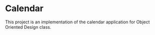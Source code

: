 # Calendar

This project is an implementation of the calendar application for Object Oriented Design class.